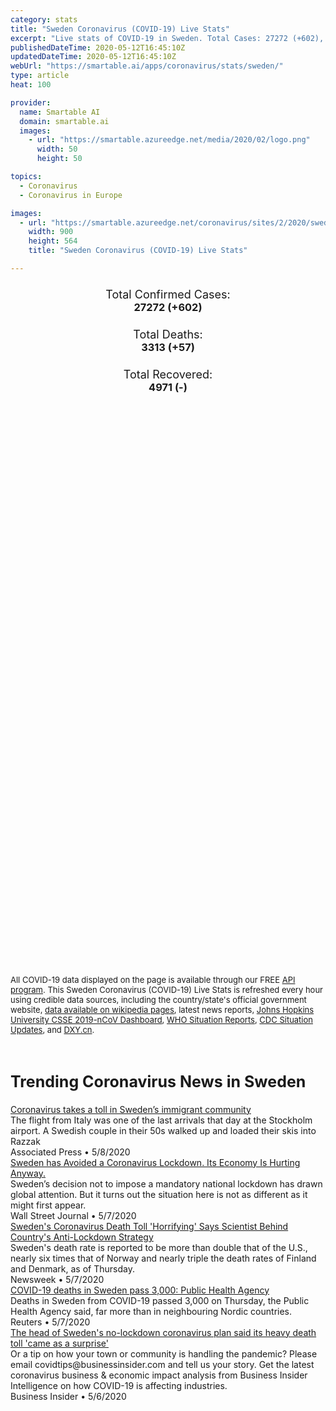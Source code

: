 ```yaml
---
category: stats
title: "Sweden Coronavirus (COVID-19) Live Stats"
excerpt: "Live stats of COVID-19 in Sweden. Total Cases: 27272 (+602), Deaths: 3313 (+57), Recoveries: 4971(-)."
publishedDateTime: 2020-05-12T16:45:10Z
updatedDateTime: 2020-05-12T16:45:10Z
webUrl: "https://smartable.ai/apps/coronavirus/stats/sweden/"
type: article
heat: 100

provider:
  name: Smartable AI
  domain: smartable.ai
  images:
    - url: "https://smartable.azureedge.net/media/2020/02/logo.png"
      width: 50
      height: 50

topics:
  - Coronavirus
  - Coronavirus in Europe

images:
  - url: "https://smartable.azureedge.net/coronavirus/sites/2/2020/sweden.jpg"
    width: 900
    height: 564
    title: "Sweden Coronavirus (COVID-19) Live Stats"

---
```

<div class="total-stats" style="text-align: center;">
    <h3>
	    <div style="font-size: 18px; font-weight: 400;">Total Confirmed Cases:</div>
	    27272 (<span class='red'>+602</span>)
    </h3>
    <h3>
	    <div style="font-size: 18px; font-weight: 400;">Total Deaths:</div>
	    3313 (<span class='red'>+57</span>)
    </h3>
    <h3>
	    <div style="font-size: 18px; font-weight: 400;">Total Recovered:</div>
	    4971 (-)
    </h3>
</div>

<script type="text/javascript" src="https://www.gstatic.com/charts/loader.js"></script>

<div id="time_series_chart" style="width: 100%; height: 400px;"></div>
<script type="text/javascript">
  google.charts.load('current', {'packages':['corechart']});
  google.charts.setOnLoadCallback(drawChart);
  function drawChart() {
    var data = google.visualization.arrayToDataTable([
      ['Date', 'Total Cases', 'Total Deaths', 'Total Recovered'],
      ['1/22/2020', 0, 0, 0],['1/23/2020', 0, 0, 0],['1/24/2020', 0, 0, 0],['1/25/2020', 0, 0, 0],['1/26/2020', 0, 0, 0],['1/27/2020', 0, 0, 0],['1/28/2020', 0, 0, 0],['1/29/2020', 0, 0, 0],['1/30/2020', 0, 0, 0],['1/31/2020', 1, 0, 0],['2/1/2020', 1, 0, 0],['2/2/2020', 1, 0, 0],['2/3/2020', 1, 0, 0],['2/4/2020', 1, 0, 0],['2/5/2020', 1, 0, 0],['2/6/2020', 1, 0, 0],['2/7/2020', 1, 0, 0],['2/8/2020', 1, 0, 0],['2/9/2020', 1, 0, 0],['2/10/2020', 1, 0, 0],['2/11/2020', 1, 0, 0],['2/12/2020', 1, 0, 0],['2/13/2020', 1, 0, 0],['2/14/2020', 1, 0, 0],['2/15/2020', 1, 0, 0],['2/16/2020', 1, 0, 0],['2/17/2020', 1, 0, 0],['2/18/2020', 1, 0, 0],['2/19/2020', 1, 0, 0],['2/20/2020', 1, 0, 0],['2/21/2020', 1, 0, 0],['2/22/2020', 1, 0, 0],['2/23/2020', 1, 0, 0],['2/24/2020', 1, 0, 0],['2/25/2020', 1, 0, 0],['2/26/2020', 2, 0, 0],['2/27/2020', 7, 0, 0],['2/28/2020', 7, 0, 0],['2/29/2020', 12, 0, 0],['3/1/2020', 14, 0, 0],['3/2/2020', 15, 0, 0],['3/3/2020', 21, 0, 0],['3/4/2020', 35, 0, 0],['3/5/2020', 94, 0, 0],['3/6/2020', 101, 0, 0],['3/7/2020', 161, 0, 0],['3/8/2020', 203, 0, 0],['3/9/2020', 248, 0, 1],['3/10/2020', 355, 0, 1],['3/11/2020', 500, 1, 1],['3/12/2020', 687, 1, 1],['3/13/2020', 814, 1, 1],['3/14/2020', 961, 2, 1],['3/15/2020', 1040, 3, 1],['3/16/2020', 1121, 7, 1],['3/17/2020', 1196, 8, 1],['3/18/2020', 1301, 10, 16],['3/19/2020', 1439, 11, 16],['3/20/2020', 1639, 16, 16],['3/21/2020', 1770, 20, 16],['3/22/2020', 1934, 21, 16],['3/23/2020', 2046, 27, 16],['3/24/2020', 2299, 40, 16],['3/25/2020', 2526, 62, 16],['3/26/2020', 2840, 77, 16],['3/27/2020', 3069, 105, 16],['3/28/2020', 3447, 105, 16],['3/29/2020', 3700, 110, 16],['3/30/2020', 4028, 146, 16],['3/31/2020', 4435, 180, 16],['4/1/2020', 4947, 239, 103],['4/2/2020', 5568, 308, 103],['4/3/2020', 6131, 358, 205],['4/4/2020', 6443, 373, 205],['4/5/2020', 6830, 401, 205],['4/6/2020', 7206, 477, 205],['4/7/2020', 7693, 591, 205],['4/8/2020', 8419, 687, 205],['4/9/2020', 9141, 793, 205],['4/10/2020', 9685, 870, 381],['4/11/2020', 10151, 887, 381],['4/12/2020', 10483, 899, 381],['4/13/2020', 10948, 919, 381],['4/14/2020', 11445, 1033, 381],['4/15/2020', 11927, 1203, 381],['4/16/2020', 12540, 1333, 550],['4/17/2020', 13216, 1400, 550],['4/18/2020', 13822, 1511, 550],['4/19/2020', 14385, 1540, 550],['4/20/2020', 14777, 1580, 550],['4/21/2020', 15322, 1765, 550],['4/22/2020', 16004, 1937, 550],['4/23/2020', 16755, 2021, 550],['4/24/2020', 17567, 2152, 1005],['4/25/2020', 18177, 2192, 1005],['4/26/2020', 18640, 2194, 1005],['4/27/2020', 18926, 2274, 1005],['4/28/2020', 19621, 2355, 1005],['4/29/2020', 20302, 2462, 1005],['4/30/2020', 21092, 2586, 1005],['5/1/2020', 21587, 2627, 1005],['5/2/2020', 22082, 2669, 1005],['5/3/2020', 22317, 2679, 1005],['5/4/2020', 22721, 2769, 4074],['5/5/2020', 23216, 2854, 4074],['5/6/2020', 23918, 2941, 4074],['5/7/2020', 24623, 3040, 4971],['5/8/2020', 25265, 3175, 4971],['5/9/2020', 25921, 3220, 4971],['5/10/2020', 26322, 3225, 4971],['5/11/2020', 26670, 3256, 4971],['5/12/2020', 27272, 3313, 4971],
    ]);
    var options = {
      curveType: 'none',
      chartArea: {'width': '80%', 'height': '80%'},
      legend: { position: 'top' },
      lineWidth: 5,
      colors: ['#f60109', '#444444', '#81B71F']
    };
    var chart = new google.visualization.LineChart(document.getElementById('time_series_chart'));
    chart.draw(data, options);
  }
</script>

<div id="geo_chart" style="width: 100%; height: 500px;"></div>
<script type="text/javascript">
  google.charts.load('current', {
    'packages':['geochart'],
    'mapsApiKey': 'AIzaSyDk1HhVhLaveyKrUhhHZ5YwzIpEcbdal6U'
  });
  google.charts.setOnLoadCallback(drawRegionsMap);
  function drawRegionsMap() {
    var data = google.visualization.arrayToDataTable([
      ['Location', 'Total Cases', 'Total Deaths'],
      ["Sweden", 27272, 3313]
    ]);
    var options = {
      backgroundColor: {fill:'transparent',stroke:'#FFF' ,strokeWidth:0 }, 
      region: 'SE',
      resolution: 'countries', 
      legend: 'none',
      colorAxis: {
          colors: ['#FFE2E2', '#f60109']
      }
    };
    var chart = new google.visualization.GeoChart(document.getElementById('geo_chart'));
    chart.draw(data, options);
  };
</script>



<span style="font-size: 13px">All COVID-19 data displayed on the page is available through our FREE <a href="https://developer.smartable.ai">API program</a>. This Sweden Coronavirus (COVID-19) Live Stats is refreshed every hour using credible data sources, including the country/state's official government website, <a href="https://en.wikipedia.org/wiki/2019%E2%80%9320_coronavirus_pandemic" target="_blank">data available on wikipedia pages</a>, latest news reports, <a href="https://systems.jhu.edu/research/public-health/ncov/" target="_blank">Johns Hopkins University CSSE 2019-nCoV Dashboard</a>, <a href="https://www.who.int/emergencies/diseases/novel-coronavirus-2019/situation-reports" target="_blank">WHO Situation Reports</a>, <a href="https://www.cdc.gov/coronavirus/2019-ncov/index.html" target="_blank">CDC Situation Updates</a>, and <a href="https://ncov.dxy.cn/ncovh5/view/pneumonia" target="_blank">DXY.cn</a>.</span>


<h2 id="news" class="center" style="margin-top: 60px; font-size: 25px;">Trending Coronavirus News in Sweden</h2>
<div class="row">
<div class="col-md-6 col-sm-12">
  <div class="content-card">
	<a href="https://apnews.com/1d7916cf6e48b7a231b894ef9cda1a19"><div class="card-image" style="background-image: url(https://storage.googleapis.com/afs-prod/media/7fa2d715e4bb461580da9fc8cb96895d/3000.jpeg)"></div></a>
	<div class="content">
		<div class="card-title"><a href="https://apnews.com/1d7916cf6e48b7a231b894ef9cda1a19">Coronavirus takes a toll in Sweden’s immigrant community</a></div>
		<div class="card-excerpt">The flight from Italy was one of the last arrivals that day at the Stockholm airport. A Swedish couple in their 50s walked up and loaded their skis into Razzak</div>
		<div class="card-meta">
			<span class="card-provider">Associated Press</span> • <span class="card-date">5/8/2020</span>
		</div>
	</div>
  </div>
</div>
<div class="col-md-6 col-sm-12">
  <div class="content-card">
	<a href="https://www.wsj.com/articles/sweden-has-avoided-a-coronavirus-lockdown-its-economy-is-hurting-anyway-11588870062"><div class="card-image" style="background-image: url(https://images.wsj.net/im-183866/social)"></div></a>
	<div class="content">
		<div class="card-title"><a href="https://www.wsj.com/articles/sweden-has-avoided-a-coronavirus-lockdown-its-economy-is-hurting-anyway-11588870062">Sweden has Avoided a Coronavirus Lockdown. Its Economy Is Hurting Anyway.</a></div>
		<div class="card-excerpt">Sweden’s decision not to impose a mandatory national lockdown has drawn global attention. But it turns out the situation here is not as different as it might first appear.</div>
		<div class="card-meta">
			<span class="card-provider">Wall Street Journal</span> • <span class="card-date">5/7/2020</span>
		</div>
	</div>
  </div>
</div>
<div class="col-md-6 col-sm-12">
  <div class="content-card">
	<a href="https://www.newsweek.com/sweden-coronavirus-deaths-children-lockdown-1502548"><div class="card-image" style="background-image: url(https://d.newsweek.com/en/full/1588051/cafe-stockholm-sweden-march-2020-coronavirus.jpg)"></div></a>
	<div class="content">
		<div class="card-title"><a href="https://www.newsweek.com/sweden-coronavirus-deaths-children-lockdown-1502548">Sweden's Coronavirus Death Toll 'Horrifying' Says Scientist Behind Country's Anti-Lockdown Strategy</a></div>
		<div class="card-excerpt">Sweden's death rate is reported to be more than double that of the U.S., nearly six times that of Norway and nearly triple the death rates of Finland and Denmark, as of Thursday.</div>
		<div class="card-meta">
			<span class="card-provider">Newsweek</span> • <span class="card-date">5/7/2020</span>
		</div>
	</div>
  </div>
</div>
<div class="col-md-6 col-sm-12">
  <div class="content-card">
	<a href="https://www.reuters.com/article/us-health-coronavirus-sweden-casualties-idUSKBN22J1UV"><div class="card-image" style="background-image: url(https://s4.reutersmedia.net/resources_v3/images/rcom-default.png)"></div></a>
	<div class="content">
		<div class="card-title"><a href="https://www.reuters.com/article/us-health-coronavirus-sweden-casualties-idUSKBN22J1UV">COVID-19 deaths in Sweden pass 3,000: Public Health Agency</a></div>
		<div class="card-excerpt">Deaths in Sweden from COVID-19 passed 3,000 on Thursday, the Public Health Agency said, far more than in neighbouring Nordic countries.</div>
		<div class="card-meta">
			<span class="card-provider">Reuters</span> • <span class="card-date">5/7/2020</span>
		</div>
	</div>
  </div>
</div>
<div class="col-md-6 col-sm-12">
  <div class="content-card">
	<a href="https://www.businessinsider.com/coronavirus-sweden-lockdown-chief-says-high-death-toll-was-surprise-2020-5"><div class="card-image" style="background-image: url(https://i.insider.com/5eb2806c48d92c48774169b5?width=1200&format=jpeg)"></div></a>
	<div class="content">
		<div class="card-title"><a href="https://www.businessinsider.com/coronavirus-sweden-lockdown-chief-says-high-death-toll-was-surprise-2020-5">The head of Sweden's no-lockdown coronavirus plan said its heavy death toll 'came as a surprise'</a></div>
		<div class="card-excerpt">Or a tip on how your town or community is handling the pandemic? Please email covidtips@businessinsider.com and tell us your story. Get the latest coronavirus business & economic impact analysis from Business Insider Intelligence on how COVID-19 is affecting industries.</div>
		<div class="card-meta">
			<span class="card-provider">Business Insider</span> • <span class="card-date">5/6/2020</span>
		</div>
	</div>
  </div>
</div>

</div>

